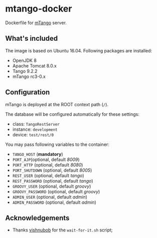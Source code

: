 # mtango-docker

Dockerfile for [mTango](https://bitbucket.org/hzgwpn/mtango/overview) server.

## What's included

The image is based on Ubuntu 16.04. Following packages are installed:

* OpenJDK 8
* Apache Tomcat 8.0.x
* Tango 9.2.2
* mTango rc3-0.x

## Configuration

mTango is deployed at the ROOT context path (`/`).

The database will be configured automatically for these settings:

* class: `TangoRestServer`
* instance: `development`
* device: `test/rest/0`

You may pass following variables to the container:

* `TANGO_HOST` (**mandatory**)
* `PORT_AJP`(optional, default *8009*)
* `PORT_HTTP` (optional, default *8080*)
* `PORT_SHUTDOWN` (optional, default *8005*)
* `REST_USER` (optional, default *tango*)
* `REST_PASSWORD` (optional, default *tango*)
* `GROOVY_USER` (optional, default *groovy*)
* `GROOVY_PASSWORD` (optional, default *groovy*)
* `ADMIN_USER` (optional, default *admin*)
* `ADMIN_PASSWORD` (optional, default *admin*)

## Acknowledgements

* Thanks [vishnubob](https://github.com/vishnubob) for the `wait-for-it.sh`
  script;
